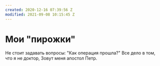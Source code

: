 ```yaml
---
created: 2020-12-16 07:39:56 Z
modified: 2021-09-08 10:15:45 Z
---
```


# Мои "пирожки"

Не стоит задавать вопросы:
"Как операция прошла?"
Все дело в том, что я не доктор,
Зовут меня апостол Петр.
